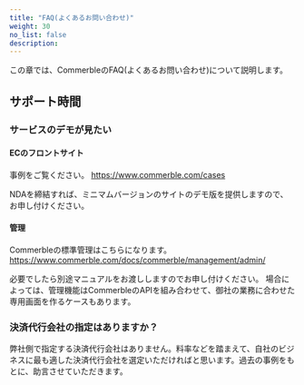 ```yaml
---
title: "FAQ(よくあるお問い合わせ)"
weight: 30
no_list: false
description: 
---
```


この章では、CommerbleのFAQ(よくあるお問い合わせ)について説明します。

## サポート時間

### サービスのデモが見たい

#### ECのフロントサイト

事例をご覧ください。
https://www.commerble.com/cases

NDAを締結すれば、ミニマムバージョンのサイトのデモ版を提供しますので、お申し付けください。

#### 管理

Commerbleの標準管理はこちらになります。
https://www.commerble.com/docs/commerble/management/admin/

必要でしたら別途マニュアルをお渡ししますのでお申し付けください。
場合によっては、管理機能はCommerbleのAPIを組み合わせて、御社の業務に合わせた専用画面を作るケースもあります。


### 決済代行会社の指定はありますか？

弊社側で指定する決済代行会社はありません。料率などを踏まえて、自社のビジネスに最も適した決済代行会社を選定いただければと思います。過去の事例をもとに、助言させていただきます。



